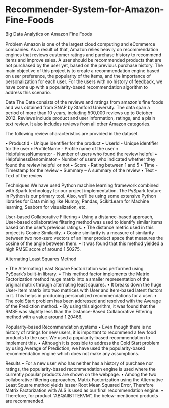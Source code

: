 # Recommender-System-for-Amazon-Fine-Foods

Big Data Analytics on Amazon Fine Foods

Problem Amazon is one of the largest cloud computing and eCommerce companies. As a result of that, Amazon relies heavily on recommendation engines that reviews customer ratings and purchase history to recommend items and improve sales. A user should be recommended products that are not purchased by the user yet, based on the previous purchase history. The main objective of this project is to create a recommendation engine based on user preference, the popularity of the items, and the importance of personalization for each user. For the users with no history of feedback, we have come up with a popularity-based recommendation algorithm to address this scenario.

Data The Data consists of the reviews and ratings from amazon's fine foods and was obtained from SNAP by Stanford University. The data span a period of more than 10 years, including 500,000 reviews up to October 2012. Reviews include product and user information, ratings, and a plain text review. It also includes reviews from all other Amazon categories.

The following review characteristics are provided in the dataset.

• ProductId - Unique identifier for the product • UserId - Unique identifier for the user • ProfileName - Profile name of the user • HelpfulnessNumerator - Number of users who found the review helpful • HelpfulnessDenominator - Number of users who indicated whether they found the review helpful or not • Score - Rating between 1 and 5 • Time - Timestamp for the review • Summary – A summary of the review • Text - Text of the review

Techniques We have used Python machine learning framework combined with Spark technology for our project implementation. The PySpark feature in Python is our primary tool. Also, we’ll be using some extensive Python libraries for Data mining like Numpy, Pandas, ScikitLearn for Machine learning, Seaborn for visualization, etc.

User-based Collaborative Filtering
• Using a distance-based approach, User-based collaborative filtering method was used to identify similar items based on the user’s previous ratings. • The distance metric used in this project is Cosine Similarity. • Cosine similarity is a measure of similarity between two non-zero vectors of an inner product space that measures the cosine of the angle between them. • It was found that this method yielded a high RMSE score of around 1.50275.

Alternating Least Squares Method

• The Alternating Least Square Factorization was performed using PySpark’s built-in library. • This method factor implements the Matrix Factorization method huge matrix into a smaller representation of the original matrix through alternating least squares. • It breaks down the huge User- Item matrix into two matrices with User and Item-based latent factors in it. This helps in producing personalized recommendations for a user. • The cold Start problem has been addressed and resolved with the Average of the Prediction method. • By using this algorithm, it was found that the RMSE was slightly less than the Distance-Based Collaborative Filtering method with a value around 1.20466.

 Popularity-based Recommendation systems
• Even though there is no history of ratings for new users, it is important to recommend a few food products to the user. We used a popularity-based recommendation to implement this. • Although it is possible to address the Cold Start problem by using Average of Prediction, we have used the popularity-based recommendation engine which does not make any assumptions. 

Results • For a new user who has neither has a history of purchase nor ratings, the popularity-based recommendation engine is used where the currently popular products are shown on the webpage. • Among the two collaborative filtering approaches, Matrix Factorization using the Alternative Least Square method yields lesser Root Mean Squared Error, Therefore Matrix Factorization with ALS is used as our final recommendation engine. • Therefore, for product “ABQAIIBTTEKVM”, the below-mentioned products are recommended.
